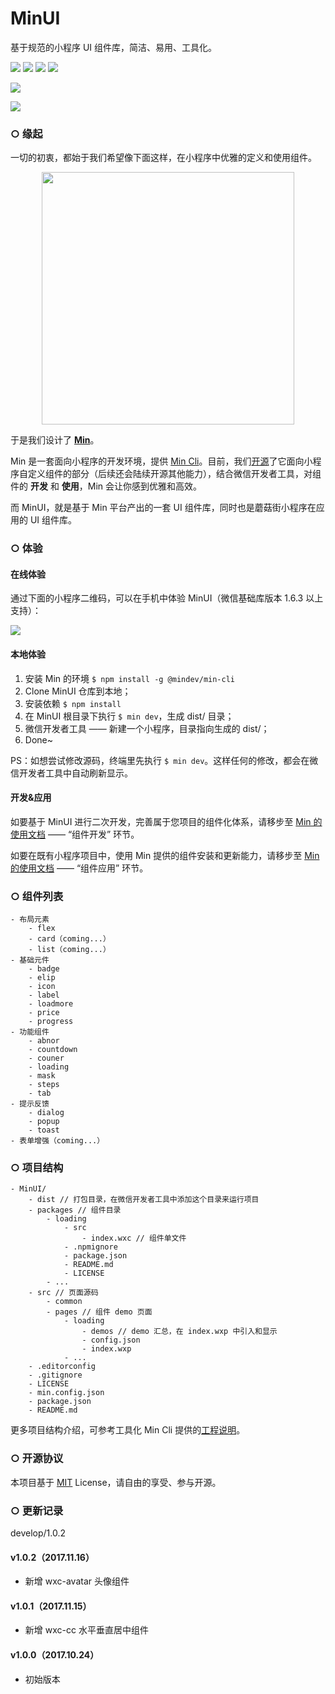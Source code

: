 # MinUI

基于规范的小程序 UI 组件库，简洁、易用、工具化。

![](https://img.shields.io/badge/Build-Passing-brightgreen.svg) ![](https://img.shields.io/badge/License-MIT-lightgrey.svg) ![](https://img.shields.io/badge/%E5%9F%BA%E7%A1%80%E5%BA%93-1.6.0%2B-brightgreen.svg) ![](https://img.shields.io/badge/Powered%20by-Min-28b1b0.svg)

![](http://s3.mogucdn.com/mlcdn/c45406/171101_850g622e33552bb75f74ael4k563f_3882x1734.png_1200x999.jpg)

![](http://s3.mogucdn.com/mlcdn/c45406/171025_00h0heed7c1a5iid87ch299h3l8j4_3882x1734.png_1200x999.jpg)

### ○ 缘起

一切的初衷，都始于我们希望像下面这样，在小程序中优雅的定义和使用组件。

<img width="404" src="https://s10.mogucdn.com/mlcdn/c45406/171101_5jji6el984agkfl47454i2h34ej88_808x425.png" style="display:block;margin:0 auto;" />

于是我们设计了 **[Min](https://github.com/meili/min-cli)**。

Min 是一套面向小程序的开发环境，提供 [Min Cli](https://github.com/meili/min-cli)。目前，我们[开源](https://github.com/meili/min-cli)了它面向小程序自定义组件的部分（后续还会陆续开源其他能力），结合微信开发者工具，对组件的 **开发** 和 **使用**，Min 会让你感到优雅和高效。

而 MinUI，就是基于 Min 平台产出的一套 UI 组件库，同时也是蘑菇街小程序在应用的 UI 组件库。

### ○ 体验

#### 在线体验

通过下面的小程序二维码，可以在手机中体验 MinUI（微信基础库版本 1.6.3 以上支持）：

![](http://s3.mogucdn.com/mlcdn/c45406/171103_5l89d0ih87eh9e715065310ekgdea_220x220.png)

#### 本地体验

1. 安装 Min 的环境 `$ npm install -g @mindev/min-cli`
2. Clone MinUI 仓库到本地；
3. 安装依赖 `$ npm install`
4. 在 MinUI 根目录下执行 `$ min dev`，生成 dist/ 目录；
5. 微信开发者工具 —— 新建一个小程序，目录指向生成的 dist/；
6. Done~

PS：如想尝试修改源码，终端里先执行 `$ min dev`。这样任何的修改，都会在微信开发者工具中自动刷新显示。

#### 开发&应用

如要基于 MinUI 进行二次开发，完善属于您项目的组件化体系，请移步至 [Min 的使用文档](https://github.com/meili/min-cli/blob/master/README.md) —— “组件开发” 环节。

如要在既有小程序项目中，使用 Min 提供的组件安装和更新能力，请移步至 [Min 的使用文档](https://github.com/meili/min-cli/blob/master/README.md) —— “组件应用” 环节。

### ○ 组件列表


```
- 布局元素
    - flex
    - card（coming...）
    - list（coming...）
- 基础元件
    - badge
    - elip
    - icon
    - label
    - loadmore
    - price
    - progress
- 功能组件
    - abnor
    - countdown
    - couner
    - loading
    - mask
    - steps
    - tab
- 提示反馈
    - dialog
    - popup
    - toast
- 表单增强（coming...）
```
### ○ 项目结构

```
- MinUI/
    - dist // 打包目录，在微信开发者工具中添加这个目录来运行项目
    - packages // 组件目录
        - loading
            - src
                - index.wxc // 组件单文件
            - .npmignore
            - package.json
            - README.md
            - LICENSE
        - ...
    - src // 页面源码
        - common
        - pages // 组件 demo 页面
            - loading
                - demos // demo 汇总，在 index.wxp 中引入和显示
                - config.json
                - index.wxp
            - ...
    - .editorconfig
    - .gitignore
    - LICENSE
    - min.config.json
    - package.json
    - README.md
```

更多项目结构介绍，可参考工具化 Min Cli 提供的[工程说明](https://github.com/meili/min-cli)。

### ○ 开源协议

本项目基于 [MIT](http://opensource.org/licenses/MIT) License，请自由的享受、参与开源。


### ○ 更新记录

 develop/1.0.2
#### v1.0.2（2017.11.16）

- 新增 wxc-avatar 头像组件

#### v1.0.1（2017.11.15）

- 新增 wxc-cc 水平垂直居中组件

#### v1.0.0（2017.10.24）

- 初始版本
